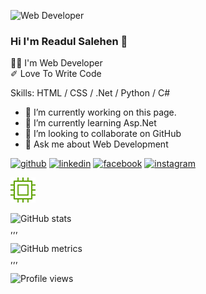 ![Web Developer](https://media.licdn.com/dms/image/C4E16AQGE37KMsE6exw/profile-displaybackgroundimage-shrink_350_1400/0/1603360861721?e=1680739200&v=beta&t=sptU-DbNllABl8ObwkmWBywaahOHkbD3pwxn9_meXsA)

### Hi I'm Readul Salehen 👋


👨‍💻 I'm Web Developer</br>
✐ Love To Write Code


Skills: HTML / CSS / .Net / Python / C#

- 🔭 I’m currently working on this page. 
- 🌱 I’m currently learning Asp.Net 
- 👯 I’m looking to collaborate on GitHub 
- 💬 Ask me about Web Development 


[<img src='https://cdn.jsdelivr.net/npm/simple-icons@3.0.1/icons/github.svg' alt='github' height='40'>](https://github.com/ReadulSalehen)  [<img src='https://cdn.jsdelivr.net/npm/simple-icons@3.0.1/icons/linkedin.svg' alt='linkedin' height='40'>](https://www.linkedin.com/in/readul-salehen-35160a19b/)  [<img src='https://cdn.jsdelivr.net/npm/simple-icons@3.0.1/icons/facebook.svg' alt='facebook' height='40'>](https://www.facebook.com/riadus.salehen)  [<img src='https://cdn.jsdelivr.net/npm/simple-icons@3.0.1/icons/instagram.svg' alt='instagram' height='40'>](https://www.instagram.com/riadus_salehen/)  

<a href='https://docs.github.com/en/developers'><img src='https://raw.githubusercontent.com/acervenky/animated-github-badges/master/assets/devbadge.gif' width='40' height='40'></a> 

![GitHub stats](https://github-readme-stats.vercel.app/api?username=ReadulSalehen&show_icons=true)  
,,,

![GitHub metrics](https://metrics.lecoq.io/ReadulSalehen)  
,,,

![Profile views](https://gpvc.arturio.dev/ReadulSalehen)  
